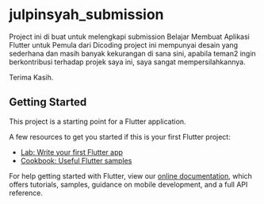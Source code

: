 # julpinsyah_submission

Project ini di buat untuk melengkapi submission Belajar Membuat Aplikasi Flutter untuk Pemula dari Dicoding
project ini mempunyai desain yang sederhana dan masih banyak kekurangan di sana sini, apabila teman2 ingin berkontribusi
terhadap projek saya ini, saya sangat mempersilahkannya.

Terima Kasih.

## Getting Started

This project is a starting point for a Flutter application.

A few resources to get you started if this is your first Flutter project:

- [Lab: Write your first Flutter app](https://flutter.dev/docs/get-started/codelab)
- [Cookbook: Useful Flutter samples](https://flutter.dev/docs/cookbook)

For help getting started with Flutter, view our
[online documentation](https://flutter.dev/docs), which offers tutorials,
samples, guidance on mobile development, and a full API reference.
